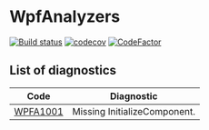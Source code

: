 # WpfAnalyzers

[![Build status](https://ci.appveyor.com/api/projects/status/jspae00k2qcmx3n8?svg=true)](https://ci.appveyor.com/project/dlebansais/wpfanalyzers) [![codecov](https://codecov.io/gh/dlebansais/WpfAnalyzers/graph/badge.svg?token=QZffIiw4UJ)](https://codecov.io/gh/dlebansais/WpfAnalyzers) [![CodeFactor](https://www.codefactor.io/repository/github/dlebansais/wpfanalyzers/badge)](https://www.codefactor.io/repository/github/dlebansais/wpfanalyzers)

## List of diagnostics

| Code                        | Diagnostic                                                              |
| --------------------------- | ----------------------------------------------------------------------- |
| [WPFA1001](doc/WPFA1001.md) | Missing InitializeComponent.                                            |
